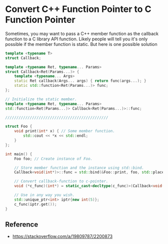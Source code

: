 # Convert C++ Function Pointer to C Function Pointer

Sometimes, you may want to pass a C++ member function as the callback function to a C library API function. Likely people will tell you it's only possible if the member function is static. But here is one possible solution  

```cpp
template <typename T>
struct Callback;

template <typename Ret, typename... Params>
struct Callback<Ret(Params...)> {
    template <typename... Args>
    static Ret callback(Args... args) { return func(args...); }
    static std::function<Ret(Params...)> func;
};

// Initialize the static member.
template <typename Ret, typename... Params>
std::function<Ret(Params...)> Callback<Ret(Params...)>::func;

//////////////////////////////////////////////

struct Foo {
    void print(int* x) { // Some member function.
        std::cout << *x << std::endl;
    }
};

int main() {
    Foo foo; // Create instance of Foo.

    // Store member function and the instance using std::bind.
    Callback<void(int*)>::func = std::bind(&Foo::print, foo, std::placeholders::_1);

    // Convert callback-function to c-pointer.
    void (*c_func)(int*) = static_cast<decltype(c_func)>(Callback<void(int*)>::callback);

    // Use in any way you wish.
    std::unique_ptr<int> iptr{new int(5)};
    c_func(iptr.get());
}
```

## Reference

* https://stackoverflow.com/a/19809787/2200873